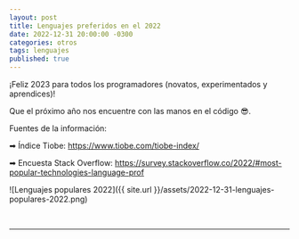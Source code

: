 ```yaml
---
layout: post
title: Lenguajes preferidos en el 2022
date: 2022-12-31 20:00:00 -0300
categories: otros
tags: lenguajes
published: true
---
```


¡Feliz 2023 para todos los programadores (novatos, experimentados y aprendices)!

Que el próximo año nos encuentre con las manos en el código 😎.

Fuentes de la información:

➡ Índice Tiobe: https://www.tiobe.com/tiobe-index/

➡ Encuesta Stack Overflow: https://survey.stackoverflow.co/2022/#most-popular-technologies-language-prof


![Lenguajes populares 2022]({{ site.url }}/assets/2022-12-31-lenguajes-populares-2022.png)


&nbsp;


</div></details>




<hr />
